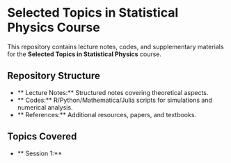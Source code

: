 # Selected Topics in Statistical Physics Course


This repository contains lecture notes, codes, and supplementary materials for the **Selected Topics in Statistical Physics** course. 

## Repository Structure
- ** Lecture Notes:** Structured notes covering theoretical aspects.
- ** Codes:** R/Python/Mathematica/Julia scripts for simulations and numerical analysis.
- ** References:**  Additional resources, papers, and textbooks.

## Topics Covered
- ** Session 1:** 
